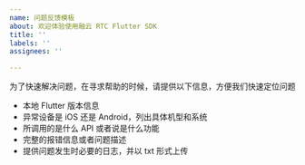 ```yaml
---
name: 问题反馈模板
about: 欢迎体验使用融云 RTC Flutter SDK
title: ''
labels: ''
assignees: ''

---
```


为了快速解决问题，在寻求帮助的时候，请提供以下信息，方便我们快速定位问题
* 本地 Flutter 版本信息
* 异常设备是 iOS 还是 Android，列出具体机型和系统
* 所调用的是什么 API 或者说是什么功能
* 完整的报错信息或者问题描述
* 提供问题发生时必要的日志，并以 txt 形式上传
